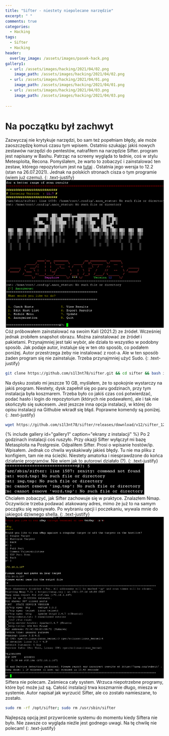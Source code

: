 ```yaml
---
title: "Sifter - niestety niepolecane narzędzie"
excerpt: " "
comments: true
categories:
  - Hacking  
tags:
  - Sifter
  - Hacking   
header:
  overlay_image: /assets/images/pasek-hack.png
gallery1:
  - url: /assets/images/hacking/2021/04/02.png
    image_path: /assets/images/hacking/2021/04/02.png    
  - url: /assets/images/hacking/2021/04/01.png
    image_path: /assets/images/hacking/2021/04/01.png
  - url: /assets/images/hacking/2021/04/03.png
    image_path: /assets/images/hacking/2021/04/03.png

---
```

# Na początku był zachwyt
Zazwyczaj nie krytykuje narzędzi, bo sam też popełniam błędy, ale może zaoszczędzę komuś czasu tym wpisem. Ostatnio szukając jakiś nowych zestawów narzędzi do pentestów, natrafiłem na narzędzie Sifter. program jest napisany w Bashu. Patrząc na screeny wygląda to ładnie, coś w stylu Metesploita, Recona. Pomyślałem, że warto to zobaczyć i zainstalować ten zestaw, którego repozytorium jest na [tutaj](https://github.com/s1l3nt78/sifter) . Ostatnia jego wersja to 12.2 (stan na 26.07.2021). Jednak na polskich stronach cisza o tym programie (wiem już czemu). 
{: .text-justify}
![sifter](/assets/images/hacking/2021/04/sifter.png)
Cóż próbowałem zainstalować na swoim Kali (2021.2) ze źródeł. Wcześniej jednak zrobiłem snapshot obrazu. Można zainstalować ze źródeł i pakietami. Przynajmniej jest taki wybór, ale działa to wszystko w podobny sposób. Jak podaje autor, instaluje się w ten oto sposób, co podałem poniżej. Autor przestrzega żeby nie instalować z root-a. Ale w ten sposób żaden program się nie zainstaluje. Trzeba przynajmniej użyć Sudo.
{: .text-justify}
```bash
git clone https://github.com/s1l3nt78/sifter.git && cd sifter && bash install.sh
```
Na dysku zostało mi jeszcze 10 GB, myślałem, że to spokojnie wystarczy na jakiś program. Niestety, dysk zapełnił się po paru godzinach, przy tym instalacja była koszmarem. Trzeba było co jakiś czas coś potwierdzać, podać hasło i login do repozytorium (których nie podawałem), ale i tak nie skończyło się sukcesem. Jest jeszcze inna opcja instalacji, w której do opisu instalacji na Githubie wkradł się błąd. Poprawne komendy są poniżej.
{: .text-justify}
```bash
wget https://github.com/s1l3nt78/sifter/releases/download/v12/sifter_12.deb; sudo dpkg -i sifter_12.deb; sudo sifter
```
{% include gallery id="gallery1" caption="ekrany z instalacji"  %}
Po 2 godzinach instalacji coś ruszyło. Przy okazji Sifter wyłączył mi bazę Metasploita na Postgresie. Odpaliłem Sifter. Prosi o wpisanie hostów/ip. Wpisałem. Jednak co chwila wyskakiwały jakieś błędy. Tu nie ma pliku z konfigiem, tam nie ma ścieżki. Niestety amatorka i niesprawdzone do końca działanie programów. Nie wiem jak to autorowi działało (?).
{: .text-justify}
![path](/assets/images/hacking/2021/04/path.png)
Chciałem zobaczyć, jak Sifter zachowuje się w praktyce. Znalazłem Nmap. Oczywiście trzeba podawać atakowany adres, mimo że już to na samym początku się wpisywało. Po wybraniu opcji i poczekaniu, wywala mnie do jakiegoś dziwnego shella.
{: .text-justify}
![sifter](/assets/images/hacking/2021/04/nmap.png)
Siftera nie polecam. Zaśmieca cały system. Wrzuca niepotrzebne programy, które być może już są. Całość instalacji trwa koszmarnie długo, miesza w systemie. Autor napisał jak wyrzucić Sifter, ale co zostało namieszane, to zostało.
```bash
sudo rm -rf /opt/sifter; sudo rm /usr/sbin/sifter 
```
Najlepszą opcją jest przywrócenie systemu do momentu kiedy Siftera nie było. Nie zawsze co wygląda nieźle jest godnego uwagi. Na tę chwilę nie polecam!
{: .text-justify}